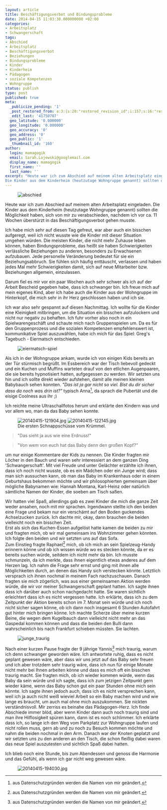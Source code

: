 ```yaml
---
layout: article
title: Beschäftigungsverbot und Bindungsprobleme
date: 2014-04-15 11:03:38.000000000 +02:00
categories:
- Arbeitsplatz
- Schwangerschaft
tags:
- Abschied
- Arbeitsplatz
- Beschäftigungsverbot
- Beziehungen
- Bindungsprobleme
- Kinder
- Kinderheim
- Pädagogen
- soziale Kompetenzen
- Wohngruppe
status: publish
type: post
published: true
meta:
  _publicize_pending: '1'
  _post_restored_from: a:3:{s:20:"restored_revision_id";i:157;s:16:"restored_by_user";i:41750787;s:13:"restored_time";i:1400602893;}
  _edit_last: '41750787'
  geo_latitude: '0.000000'
  geo_longitude: '0.000000'
  geo_accuracy: '0'
  geo_address: '0'
  geo_public: '1'
  _thumbnail_id: '160'
author:
  login: mamagogik
  email: Sarah.Lojewski@googlemail.com
  display_name: mamagogik
  first_name: ''
  last_name: ''
excerpt: "Heute war ich zum Abschied auf meinem alten Arbeitsplatz eingeladen.
Die Kinder aus dem Kinderheim (heutzutage Wohngruppe genannt) sollten die Möglichkeit haben, sich von mir zu verabschieden, nachdem ich vor ca. 11 Wochen überstürzt in das Beschäftigungsverbot gehen musste."
---
```

<figure>
  <img src="{{ site.url }}/images/abschied.jpg" alt="abschied" />
</figure>

Heute war ich zum Abschied auf meinem alten Arbeitsplatz eingeladen.
Die Kinder aus dem Kinderheim (heutzutage Wohngruppe genannt) sollten die Möglichkeit haben, sich von mir zu verabschieden, nachdem ich vor ca. 11 Wochen überstürzt in das Beschäftigungsverbot gehen musste.

Ich habe mich sehr auf diesen Tag gefreut, war aber auch ein bisschen aufgeregt, weil ich nicht wusste wie die Kinder mit dieser Situation umgehen würden.
Die meisten Kinder, die nicht mehr Zuhause leben können, haben Bindungsprobleme, das heißt sie haben Schwierigkeiten verlässliche Beziehungen zu anderen, besonders zu Erwachsenen aufzubauen.
Jede personelle Veränderung bedeutet für sie ein Beziehungsabbruch.
Sie fühlen sich häufig enttäuscht, verlassen und haben jedes Mal mehr Schwierigkeiten damit, sich auf neue Mitarbeiter bzw. Beziehungen allgemein, einzulassen.

Darum fiel es mir vor ein paar Wochen auch sehr schwer als ich auf der Arbeit Bescheid gegeben habe, dass ich schwanger bin.
Ich freue mich auf mein eigenes Kind, aber ich habe auch die Kinder aus der Wohngruppe im Hinterkopf, die mich sehr in ihr Herz geschlossen haben und ich sie.

Ich war also sehr gespannt auf diesen Nachmittag.
Ich wollte für die Kinder eine Kleinigkeit mitbringen, um die Situation ein bisschen aufzulockern und nicht nur negativ zu behaften.
Ich fuhr vorher also noch in ein Spielwarengeschäft und schaute mich nach Gruppenspielen um.
Da es für den Gruppenprozess und die sozialen Kompetenzen empfehlenswert ist, kommunikative Spiel auszuwählen, habe ich mich für das Spiel: Greg's Tagebuch - Eiermatsch entschieden.

<figure>
<img src="{{ site.url }}/images/eiermatsch-spiel.jpg" alt="eiermatsch-spiel" />
</figure>

Als ich in der Wohngruppe ankam, wurde ich von einigen Kids bereits an der Tür stürmisch begrüßt.
Im Essbereich war der Tisch liebevoll gedeckt und ein Kuchen und Muffins warteten drauf von den etlichen Augenpaaren, die sie bereits hypnotisiert hatten, aufgegessen zu werden. Wir setzten uns hin und ich sollte direkt wieder aufstehen, damit alle meinen kleinen Babybauch sehen konnten.
*"Das ist ja gar nicht so viel. Bist du dir sicher dass da noch was drin ist?"*
typisch Anna[^1], da sprach die Pubertät und die eisige Coolness aus ihr ;)

Ich reichte meine Ultraschallfotos herum und erklärte den Kindern was und vor allem wo, man da das Baby sehen konnte.

<figure class="half">
<img src="{{ site.url }}/images/20140415-121904.jpg" alt="20140415-121904.jpg" />
<img src="{{ site.url }}/images/20140415-122145.jpg" alt="20140415-122145.jpg" />
<figcaption>Die ersten Schnappschüsse vom Krümmel.</figcaption>
</figure>

>"Das sieht ja aus wie eine Erdnuss!"

>"Von wem von euch hat das Baby denn den großen Kopf?"

um nur einige Kommentare der Kids zu nennen.
Die Kinder fragten mir Löcher in den Bauch und waren sehr interessiert an dem ganzen Ding 'Schwangerschaft'.
Mit viel Freude und unter Gelächter erzählte ich ihnen, dass ich noch nicht wusste, ob es ein Mädchen oder ein Junge wird; dass man sich aussuchen kann, ob man das Baby im Krankenhaus oder in einem Geburtshaus bekommen möchte und wir philosophierten gemeinsam über mögliche Babynamen wie: Hannah Montana, Karl-Heinz oder natürlich sämtliche Namen der Kinder, die soeben am Tisch saßen.

Wir hatten viel Spaß, allerdings gab es zwei Kinder die mich die ganze Zeit weder ansahen, noch mit mir sprachen.
Irgendwann stellte ich den beiden eine Frage und bekam nur ein verschämt auf den Boden guckendes Achselzucken zurück.
Ich dachte mir, okay, dann brauchen die beiden vielleicht noch ein bisschen Zeit.  
Erst als sich das Kuchen-Essen aufgelöst hatte kamen die beiden zu mir und fragten mich, ob wir mal gemeinsam ins Wohnzimmer gehen könnten.
Ich folgte den beiden und wir setzten uns auf das Sofa.  
Zum Einstieg fragte Raphael[^1] mich, ob ich mich an sein Spielzeug-Handy erinnern könne und ob ich wissen würde wo es stecken könnte, da er es bereits suchen würde, seitdem ich nicht mehr da bin.
Ich musste schmunzeln, da ich merkte, dass ihnen eigentlich etwas anderes auf dem Herzen lag.
Ich nahm die Frage sehr ernst und ging mit ihnen alle Möglichkeiten durch, an denen das Handy sich verstecken könnte.
Letztlich versprach ich ihnen nochmal in meinem Fach nachzuschauen.
Danach fragten sie mich zögerlich, was aus einer gemeinsamen Aktion werden würde, die wir vor meiner Schwangerschaft geplant hatten.
Ich sagte ihnen dass ich darüber auch schon nachgedacht hatte.
Sie waren sichtlich erleichtert dass ich es nicht vergessen hatte.
Ich erklärte, dass ich zu dem Zeitpunkt der Aktion bereits schon im 7. Monat sein würde und ich noch nicht sicher sagen könne, ob ich dann noch insgesamt 6 Stunden Autofahrt gut hinter mich bringen könne.
Ich machte Scherze über meine kurzen Beine, die wegen dem Kugelbauch dann vielleicht nicht mehr an das Gaspedal kommen können und dass die beiden den Bulli dann wahrscheinlich bis nach Frankfurt schieben müssten.
Sie lachten.

<figure>
  <img src="{{ site.url }}/images/junge_traurig.jpg" alt="junge_traurig" />
</figure>

Nach einer kurzen Pause fragte der 9 jährige Yannis[^1] mich traurig, warum ich denn schwanger geworden wäre.
Ich antwortete ruhig, dass es nicht geplant gewesen wäre, aber dass wir uns jetzt auf das Baby sehr freuen und ich aber trotzdem sehr traurig wäre, dass ich nun für einige Monate nicht mehr bei Ihnen arbeiten könne und dass es mich oft ein bisschen traurig macht.
Sie fragten mich, ob ich wieder kommen würde, wenn das Baby da sein würde und ich sagte, dass ich zum jetzigen Zeitpunkt gern wieder käme, wenn das Baby schon gut ein paar Stunden ohne mich sein könnte.
Ich sagte ihnen jedoch auch, dass ich es nicht versprechen kann, weil ich ja auch nicht weiß wieviel Arbeit so ein Baby machen wird und wie lange es braucht, um auch mal ohne mich auszukommen. Sie nickten verständnisvoll.
Mir zerriss es beinahe das Pädagogen-Herz.
Ich finde Abschiede immer blöd, aber wenn Kinder dann auch noch traurig sind und man ihre Hilflosigkeit spüren kann, dann ist es noch schlimmer.
Ich erklärte dass ich, so lange ich den Weg vom Parkplatz zur Wohngruppe laufen und nicht rollen muss, gern ab und zu noch zu Besuch kommen möchte und nahm die beiden nochmal in den Arm.
Danach war der Knoten geplatzt und wir setzten uns zu den anderen an den Tisch, die schon fleißig dabei waren das neue Spiel auszutesten und sichtlich Spaß dabei hatten.

Ich blieb noch eine Stunde, bis zum Abendessen und genoss die Harmonie und das Gefühl, als wenn ich gar nicht weg gewesen wäre.

<figure>
  <img src="{{ site.url }}/images/20140415-194030.jpg" alt="20140415-194030.jpg" />
</figure>

[^1]: aus Datenschutzgründen werden die Namen von mir geändert.
